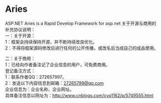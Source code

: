 # Aries
ASP.NET Aries is a Rapid Develop Framework for asp.net
关于开源与商用的补充协议说明：<br />
一：关于开源：<br />
1：框架会持续保持开源，并不断持续改良优化。<br />
2：不得将框架源码修改后进行任何的公开传播，或改名后当成自己的成品使用。<br />

二：关于商用：<br />
1：已经向作者备注记了企业信息的用户，可免费商用。<br />
登记备注方式：<br />
1：联系作者QQ：272657997。<br />
2：发送以下内容信息到邮箱：27265799@qq.com<br />
企业信息为：企业名称、企业网址。<br />
具体备注信息以网址为：http://www.cnblogs.com/cyq1162/p/5749555.html
